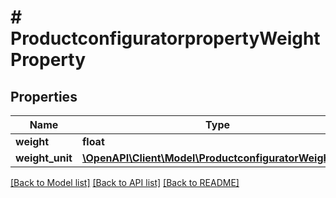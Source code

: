 # # ProductconfiguratorpropertyWeightProperty

## Properties

Name | Type | Description | Notes
------------ | ------------- | ------------- | -------------
**weight** | **float** |  | [optional]
**weight_unit** | [**\OpenAPI\Client\Model\ProductconfiguratorWeightUnit**](ProductconfiguratorWeightUnit.md) |  | [optional]

[[Back to Model list]](../../README.md#models) [[Back to API list]](../../README.md#endpoints) [[Back to README]](../../README.md)
